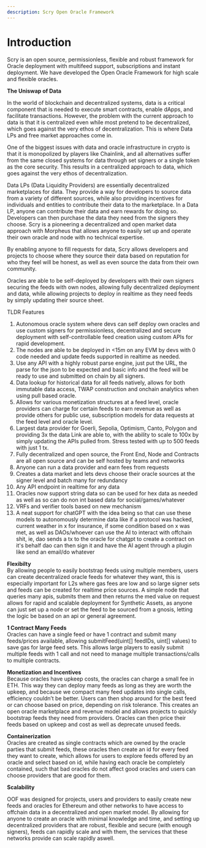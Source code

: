 ```yaml
---
description: Scry Open Oracle Framework
---
```


# Introduction

Scry is an open source, permissionless, flexible and robust framework for Oracle deployment with multifeed support, subscriptions and instant deployment. We have developed the Open Oracle Framework for high scale and flexible oracles.

**The Uniswap of Data**

In the world of blockchain and decentralized systems, data is a critical component that is needed to execute smart contracts, enable dApps, and facilitate transactions. However, the problem with the current approach to data is that it is centralized even while most pretend to be decentralized, which goes against the very ethos of decentralization. This is where Data LPs and free market approaches come in.

One of the biggest issues with data and oracle infrastructure in crypto is that it is monopolized by players like Chainlink, and all alternatives suffer from the same closed systems for data through set signers or a single token as the core security. This results in a centralized approach to data, which goes against the very ethos of decentralization.

Data LPs (Data Liquidity Providers) are essentially decentralized marketplaces for data. They provide a way for developers to source data from a variety of different sources, while also providing incentives for individuals and entities to contribute their data to the marketplace. In a Data LP, anyone can contribute their data and earn rewards for doing so. Developers can then purchase the data they need from the signers they choose. Scry is a pioneering a decentralized and open market data approach with Morpheus that allows anyone to easily set up and operate their own oracle and node with no technical expertise.

By enabling anyone to fill requests for data, Scry allows developers and projects to choose where they source their data based on reputation for who they feel will be honest, as well as even source the data from their own community.

Oracles are able to be self-deployed by developers with their own signers securing the feeds with own nodes, allowing fully decentralized deployment and data, while allowing projects to deploy in realtime as they need feeds by simply updating their source sheet.

TLDR Features

1. Autonomous oracle system where devs can self deploy own oracles and use custom signers for permissionless, decentralized and secure deployment with self-controllable feed creation using custom APIs for rapid development.&#x20;
2. The nodes are able to be deployed in <15m on any EVM by devs with 0 code needed and update feeds supported in realtime as needed.&#x20;
3. &#x20;Use any API with a highly robust parse engine, just put the URL, the parse for the json to be expected and basic info and the feed will be ready to use and submitted on chain by all signers.&#x20;
4. Data lookup for historical data for all feeds natively, allows for both immutable data access, TWAP construction and onchain analytics when using pull based oracle.&#x20;
5. Allows for various monetization structures at a feed level, oracle providers can charge for certain feeds to earn revenue as well as provide others for public use, subscription models for data requests at the feed level and oracle level.&#x20;
6. &#x20;Largest data provider for Goerli, Sepolia, Optimism, Canto, Polygon and providing 3x the data Link are able to, with the ability to scale to 100x by simply updating the APIs pulled from. Stress tested with up to 500 feeds with just 1 tx.&#x20;
7. Fully decentralized and open source, the Front End, Node and Contracts are all open source and can be self hosted by teams and networks&#x20;
8. Anyone can run a data provider and earn fees from requests&#x20;
9. &#x20;Creates a data market and lets devs choose their oracle sources at the signer level and batch many for redundancy&#x20;
10. Any API endpoint in realtime for any data&#x20;
11. Oracles now support string data so can be used for hex data as needed as well as so can do non int based data for social/games/whatever
12. VRFs and verifier tools based on new mechanism
13. A neat support for chatGPT with the idea being so that can use these models to autonomously determine data like if a protocol was hacked, current weather in x for insurance, if some condition based on x was met, as well as DAOs/whoever can use the AI to interact with offchain shit, ie, dao sends a tx to the oracle for chatgpt to create a contract on it's behalf dao can then sign it and have the AI agent through a plugin like send an email/do whatever

**Flexibilty**\
By allowing people to easily bootstrap feeds using multiple members, users can create decentralized oracle feeds for whatever they want, this is especially important for L2s where gas fees are low and so large signer sets and feeds can be created for realtime price sources. A simple node that queries many apis, submits them and then returns the med value on request allows for rapid and scalable deployment for Synthetic Assets, as anyone can just set up a node or set the feed to be sourced from a gnosis, letting the logic be based on an api or general agreement.

**1 Contract Many Feeds**\
Oracles can have a single feed or have 1 contract and submit many feeds/prices available, allowing submitFeed(uint\[] feedIDs, uint\[] values) to save gas for large feed sets. This allows large players to easily submit multiple feeds with 1 call and not need to manage multiple transactions/calls to multiple contracts.

**Monetization and Incentives**\
Because oracles have upkeep costs, the oracles can charge a small fee in ETH. This way they can deploy many feeds as long as they are worth the upkeep, and because we compact many feed updates into single calls, efficiency couldn’t be better. Users can then shop around for the best feed or can choose based on price, depending on risk tolerance. This creates an open oracle marketplace and revenue model and allows projects to quickly bootstrap feeds they need from providers. Oracles can then price their feeds based on upkeep and cost as well as deprecate unused feeds.

**Containerization**\
Oracles are created as single contracts which are owned by the oracle parties that submit feeds, these oracles then create an id for every feed they want to create, which allows for users to explore feeds offered by an oracle and select based on id, while having each oracle be completely contained, such that bad oracles do not affect good oracles and users can choose providers that are good for them.

**Scalability**

OOF was designed for projects, users and providers to easily create new feeds and oracles for Ethereum and other networks to have access to offchain data in a decentralized and open market model. By allowing for anyone to create an oracle with minimal knowledge and time, and setting up decentralized providers that are robust, flexible and secure (with enough signers), feeds can rapidly scale and with them, the services that these networks provide can scale rapidly aswell.
